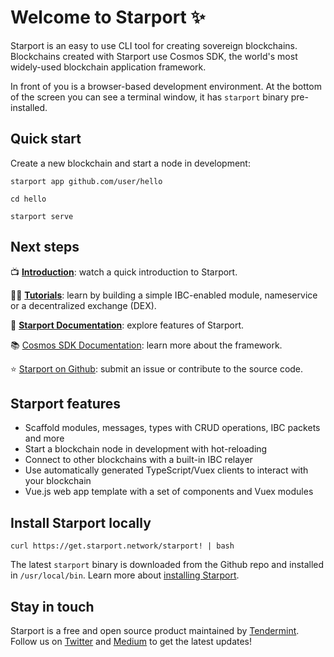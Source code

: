 # Welcome to Starport ✨

Starport is an easy to use CLI tool for creating sovereign blockchains. Blockchains created with Starport use Cosmos SDK, the world's most widely-used blockchain application framework.

In front of you is a browser-based development environment. At the bottom of the screen you can see a terminal window, it has `starport` binary pre-installed.

## Quick start

Create a new blockchain and start a node in development:

```
starport app github.com/user/hello

cd hello

starport serve
```

## Next steps

📺 **[Introduction](https://www.youtube.com/watch?v=5RqAIE0b8Kw)**: watch a quick introduction to Starport.

🧑‍🏫 **[Tutorials](https://tutorials.cosmos.network)**: learn by building a simple IBC-enabled module, nameservice or a decentralized exchange (DEX).

📕 **[Starport Documentation](https://docs.starport.network)**: explore features of Starport.

📚 [Cosmos SDK Documentation](https://docs.cosmos.network): learn more about the framework.

⭐️ [Starport on Github](https://github.com/tendermint/starport): submit an issue or contribute to the source code.

## Starport features

* Scaffold modules, messages, types with CRUD operations, IBC packets and more
* Start a blockchain node in development with hot-reloading
* Connect to other blockchains with a built-in IBC relayer
* Use automatically generated TypeScript/Vuex clients to interact with your blockchain
* Vue.js web app template with a set of components and Vuex modules

## Install Starport locally

```
curl https://get.starport.network/starport! | bash
```

The latest `starport` binary is downloaded from the Github repo and installed in `/usr/local/bin`. Learn more about [installing Starport](https://docs.starport.network/intro/install).

## Stay in touch

Starport is a free and open source product maintained by [Tendermint](https://tendermint.com). Follow us on [Twitter](https://twitter.com/tendermint_team) and [Medium](https://medium.com/tendermint) to get the latest updates!